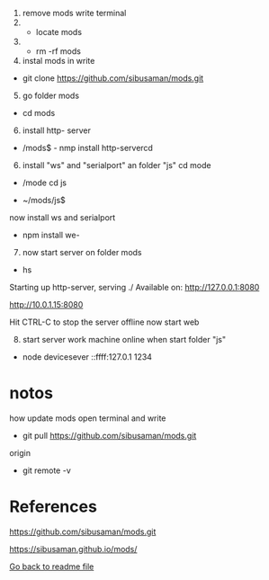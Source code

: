 1. remove mods write terminal
2.  - locate mods  
3.  - rm -rf mods
4. instal mods  in write 
- git clone https://github.com/sibusaman/mods.git
5. go folder mods 
- cd mods
6. install http- server
 - /mods$ - nmp install http-servercd 

6. install "ws" and "serialport" an folder "js"
cd mode

- /mode cd js

- ~/mods/js$

now install ws and serialport

- npm install we-
 7. now  start server on folder mods


- hs

Starting up http-server, serving ./
Available on:
  http://127.0.0.1:8080

  http://10.0.1.15:8080

Hit CTRL-C to stop the server
 offline now start web 

 8. start server work machine online  when start folder "js"

  -   node devicesever ::ffff:127.0.1 1234


# notos
how update mods open terminal and write

- git pull https://github.com/sibusaman/mods.git 

origin
- git remote -v  

# References
https://github.com/sibusaman/mods.git 

https://sibusaman.github.io/mods/

[Go back to readme file](/readme.md)